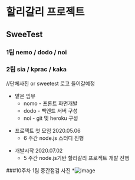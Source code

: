 할리갈리 프로젝트
=============================
## SweeTest 
  ### 1팀 **nemo** / dodo / noi
  ### 2팀  **sia** / kprac / kaka
  //단체사진 or sweetest 로고 들어갈예정
  
* 맡은 임무
  * nomo - 프론트 화면개발
  * dodo - 백엔드 서버 구성
  * noi  - git 및 heroku 구성
- 프로젝트 첫 모임 2020.05.06
  - 6 주간 node.js 스터디 진행
+ 개발시작 2020.07.02
  + 5 주간 node.js기반 할리갈리 프로젝트 개발 진행
  
###10주차 1팀 중간점검 사진
*![image](https://user-images.githubusercontent.com/30767280/90375687-3ff35900-e0b0-11ea-8be3-6e390e2df535.png)




  








